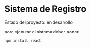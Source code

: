 <h1>Sistema de Registro</h1>

Estado del proyecto: en desarrollo

para ejecutar el sistema debes poner:

```npm install react```

